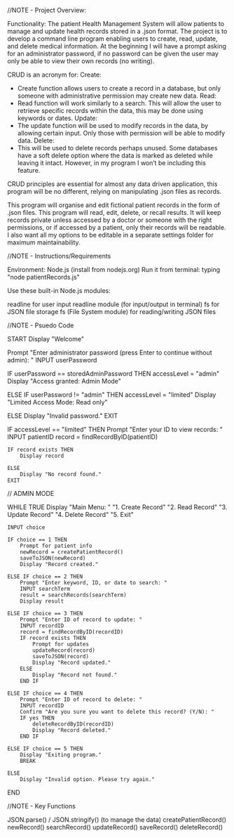 //NOTE - Project Overview:

Functionality:
The patient Health Management System will allow patients to manage and update health records stored in a .json format. The project is to develop a command line program enabling users to create, read, update, and delete medical information. At the beginning I will have a prompt asking for an administrator password, if no password can be given the user may only be able to view their own records (no writing).

CRUD is an acronym for:
Create:
-	Create function allows users to create a record in a database, but only someone with administrative permission may create new data.
Read:
-	Read function will work similarly to a search. This will allow the user to retrieve specific records within the data, this may be done using keywords or dates.
Update:
-	The update function will be used to modify records in the data, by allowing certain input. Only those with permission will be able to modify data.
Delete:
-	This will be used to delete records perhaps unused. Some databases have a soft delete option where the data is marked as deleted while leaving it intact. However, in my program I won’t be including this feature.

CRUD principles are essential for almost any data driven application, this program will be no different, relying on manipulating .json files as records.

This program will organise and edit fictional patient records in the form of .json files. This program will read, edit, delete, or recall results. It will keep records private unless accessed by a doctor or someone with the right permissions, or if accessed by a patient, only their records will be readable. I also want all my options to be editable in a separate settings folder for maximum maintainability.

//NOTE - Instructions/Requirements

Environment: Node.js (install from nodejs.org)
Run it from terminal: typing "node patientRecords.js"

Use these built-in Node.js modules:

readline for user input
readline module (for input/output in terminal)
fs for JSON file storage
fs (File System module) for reading/writing JSON files



//NOTE - Psuedo Code

START
Display "Welcome"

Prompt "Enter administrator password (press Enter to continue without admin): "
INPUT userPassword

IF userPassword == storedAdminPassword THEN
    accessLevel = "admin"
    Display "Access granted: Admin Mode"

ELSE IF userPassword != "admin" THEN
    accessLevel = "limited"
    Display "Limited Access Mode: Read only"

ELSE
    Display "Invalid password."
    EXIT


IF accessLevel == "limited" THEN
    Prompt "Enter your ID to view records: "
    INPUT patientID
    record = findRecordByID(patientID)
    
    IF record exists THEN
        Display record

    ELSE
        Display "No record found."
    EXIT


// ADMIN MODE

WHILE TRUE
    Display 
    "Main Menu: "
    "1. Create Record"
    "2. Read Record"
    "3. Update Record"
    "4. Delete Record"
    "5. Exit"

    INPUT choice

    IF choice == 1 THEN
        Prompt for patient info
        newRecord = createPatientRecord()
        saveToJSON(newRecord)
        Display "Record created."

    ELSE IF choice == 2 THEN
        Prompt "Enter keyword, ID, or date to search: "
        INPUT searchTerm
        result = searchRecords(searchTerm)
        Display result

    ELSE IF choice == 3 THEN
        Prompt "Enter ID of record to update: "
        INPUT recordID
        record = findRecordByID(recordID)
        IF record exists THEN
            Prompt for updates
            updateRecord(record)
            saveToJSON(record)
            Display "Record updated."
        ELSE
            Display "Record not found."
        END IF

    ELSE IF choice == 4 THEN
        Prompt "Enter ID of record to delete: "
        INPUT recordID
        Confirm "Are you sure you want to delete this record? (Y/N): "
        IF yes THEN
            deleteRecordByID(recordID)
            Display "Record deleted."
        END IF

    ELSE IF choice == 5 THEN
        Display "Exiting program."
        BREAK

    ELSE
        Display "Invalid option. Please try again."
   
END

//NOTE - Key Functions

JSON.parse() / JSON.stringify() (to manage the data)
createPatientRecord()
newRecord()
searchRecord()
updateRecord()
saveRecord()
deleteRecord()